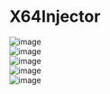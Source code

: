 # X64Injector

![image](https://github.com/VideoCardGuy/X64Injector/raw/master/Screenshot/1.png)<br>
![image](https://github.com/VideoCardGuy/X64Injector/raw/master/Screenshot/2.png)<br>
![image](https://github.com/VideoCardGuy/X64Injector/raw/master/Screenshot/3.png)<br>
![image](https://github.com/VideoCardGuy/X64Injector/raw/master/Screenshot/4.png)<br>
![image](https://github.com/VideoCardGuy/X64Injector/raw/master/Screenshot/5.png)<br>
